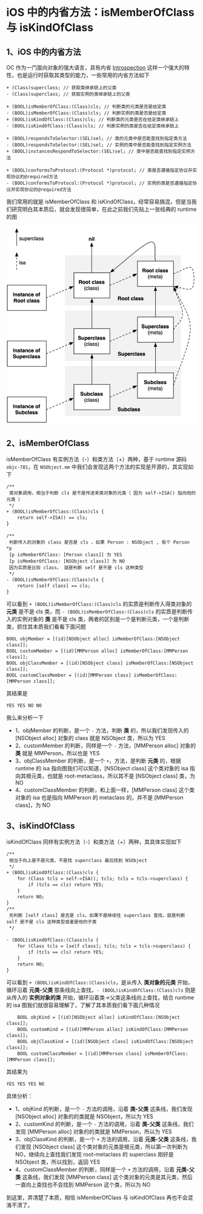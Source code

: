 # iOS 中的内省方法：isMemberOfClass 与 isKindOfClass 
## 1、iOS 中的内省方法
OC 作为一门面向对象的强大语言，具有内省 [Introspection](https://developer.apple.com/library/archive/documentation/General/Conceptual/CocoaEncyclopedia/Introspection/Introspection.html) 这样一个强大的特性，也是运行时获取其类型的能力，一些常用的内省方法如下
```objc
+ (Class)superclass; // 获取类继承链上的父类
- (Class)superclass; // 获取实例的类继承链上的父类

+ (BOOL)isMemberOfClass:(Class)cls; // 判断类的元类是否是给定类
- (BOOL)isMemberOfClass:(Class)cls; // 判断实例的类是否是给定类
+ (BOOL)isKindOfClass:(Class)cls; // 判断类的元类是否在给定类继承链上
- (BOOL)isKindOfClass:(Class)cls; // 判断实例的类是否在给定类继承链上

+ (BOOL)respondsToSelector:(SEL)sel; // 类的元类中是否能查找到指定类方法
- (BOOL)respondsToSelector:(SEL)sel; // 实例的类中是否能查找到指定实例方法
+ (BOOL)instancesRespondToSelector:(SEL)sel; // 类中是否能查找到指定实例方法

+ (BOOL)conformsToProtocol:(Protocol *)protocol; // 类是否遵循指定协议并实现协议的@required方法
- (BOOL)conformsToProtocol:(Protocol *)protocol; // 实例的类是否遵循指定协议并实现协议的@required方法
```
我们常用的就是 isMemberOfClass 和 isKindOfClass，经常容易搞混，但是当我们研究明白其本质后，就会发现很简单，在此之前我们先贴上一张经典的 runtime 的图

![](https://github.com/loveway/Knowledge/blob/master/image/runtime_isa.png?raw=true)

## 2、isMemberOfClass
isMemberOfClass 有实例方法（-）和类方法（+）两种，基于 runtime 源码 `objc-781`，在 `NSObject.mm` 中我们会发现这两个方法的实现是开源的，其实现如下
```objc
/**
 类对象调用，相当于判断 cls 是不是传进来类对象的元类（ 因为 self->ISA() 指向他的元类 ）
 */
+ (BOOL)isMemberOfClass:(Class)cls {
    return self->ISA() == cls;
}

/**
 判断传入的对象的 class 是否是 cls ，如果 Person : NSObject , 有个 Person *p
 [p isMemberOfClass: [Person class]] 为 YES
 [p isMemberOfClass: [NSObject class]] 为 NO
 因为实质是比较 class， 就是判断 self 是不是 cls 这种类型
 */
- (BOOL)isMemberOfClass:(Class)cls {
    return [self class] == cls;
}
```
可以看到 `+ (BOOL)isMemberOfClass:(Class)cls` 的实质是判断传入得类对象的 **元类** 是不是 cls 类，而 `- (BOOL)isMemberOfClass:(Class)cls` 的实质是判断传入的实例对象的 **类** 是不是 cls 类，两者的区别是一个是判断元类，一个是判断类，抓住其本质我们看看下面问题
```OBJC
BOOL objMember = [(id)[NSObject alloc] isMemberOfClass:[NSObject class]];
BOOL customMember = [(id)[MMPerson alloc] isMemberOfClass:[MMPerson class]];
BOOL objClassMember = [(id)[NSObject class] isMemberOfClass:[NSObject class]];
BOOL customClassMember = [(id)[MMPerson class] isMemberOfClass:[MMPerson class]];
```
其结果是
```objc
YES YES NO NO
```
我么来分析一下
* 1、objMember 的判断，是一个 `-` 方法，判断 **类** 的，所以我们发现传入的 [NSObject alloc] 对象的 class 就是 NSObject 类，所以为 YES
* 2、customMember 的判断，同样是一个 `-` 方法，[MMPerson alloc] 对象的 **类** 就是 MMPerson，所以也是 YES
* 3、objClassMember 的判断，是一个 `+`，方法，是判断 **元类** 的，根据 runtime 的 isa 指向图我们可以知道，[NSObject class] 这个类对象的 isa 指向其根元类，也就是 root-metaclass，所以其不是 [NSObject class] 类，为 NO
* 4、customClassMember 的判断，和上面一样，[MMPerson class] 这个类对象的 isa 也是指向  MMPerson 的 metaclass 的，并不是 [MMPerson class]，为 NO

## 3、isKindOfClass
isKindOfClass 同样有实例方法（-）和类方法（+）两种，其具体实现如下
```objc
/**
 相当于向上是不是元类，不是找 superclass 最后找到 NSObject
 */
+ (BOOL)isKindOfClass:(Class)cls {
    for (Class tcls = self->ISA(); tcls; tcls = tcls->superclass) {
        if (tcls == cls) return YES;
    }
    return NO;
}
/**
 先判断 [self class] 是否是 cls，如果不是继续往 superclass 查找，就是判断 self 是不是 cls 这种类型或者是他的子类
 */

- (BOOL)isKindOfClass:(Class)cls {
    for (Class tcls = [self class]; tcls; tcls = tcls->superclass) {
        if (tcls == cls) return YES;
    }
    return NO;
}
```
可以看到 `+ (BOOL)isKindOfClass:(Class)cls`，是从传入 **类对象的元类** 开始，循环沿着 **元类-父类** 那条线向上查找，`- (BOOL)isKindOfClass:(Class)cls` 则是从传入的 **实例对象的类** 开始，循环沿着类->父类这条线向上查找，结合 runtime 的 isa 图我们就很容易理解了，了解了其本质我们看下面几种情况
```objc
    BOOL objKind = [(id)[NSObject alloc] isKindOfClass:[NSObject class]];
    BOOL customKind = [(id)[MMPerson alloc] isKindOfClass:[MMPerson class]];
    BOOL objClassKind = [(id)[NSObject class] isKindOfClass:[NSObject class]];
    BOOL customClassMember = [(id)[MMPerson class] isMemberOfClass:[MMPerson class]];
```
其结果为
```OBJC
YES YES YES NO
```
具体分析：
* 1、objKind 的判断，是一个 `-` 方法的调用，沿着 **类-父类** 这条线，我们发现 [NSObject alloc] 对象的的类就是 NSObject，所以为 YES
* 2、customKind 的判断，是一个 `-` 方法的调用，沿着 **类-父类** 这条线，我们发现 [MMPerson alloc] 对象的的类就是 MMPerson，所以为 YES
* 3、objClassKind 的判断，是一个 `+` 方法的调用，沿着 **元类-父类** 这条线，我们发现 [NSObject class] 这个类对象的元类是根元类，所以第一次判断为 NO，继续向上查找我们发现 root-metaclass 的 superclass 刚好是 NSObject 类，所以找到，返回 YES
* 4、customClassMember 的判断，同样是一个 `+` 方法的调用，沿着 **元类-父类** 这条线，我们发现 [MMPerson class] 这个类对象的元类是其元类，然后一直向上查找也不会找到 MMPerson 这个类，所以为 NO

到这里，弄清楚了本质，相信 isMemberOfClass 与 isKindOfClass 再也不会混淆不清了。

